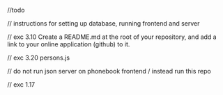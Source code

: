 //todo

// instructions for setting up database, running frontend and server

// exc 3.10 Create a README.md at the root of your repository, and add a link to your online application (github) to it.

// exc 3.20 persons.js

// do not run json server on phonebook frontend / instead run this repo

// exc 1.17